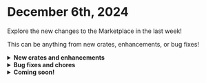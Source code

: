 # December 6th, 2024

Explore the new changes to the Marketplace in the last week!

This can be anything from new crates, enhancements, or bug fixes!

<details>

<summary><strong>New crates and enhancements</strong></summary>

* **Refactor of the following crates:**
  * Identify Duo Users in Bypass Mode
  * Document Groups in ITG / Hudu
  * Billing Reporting
  * Notify on CA Policy Changes

</details>

<details>

<summary><strong>Bug fixes and chores</strong></summary>

* Fixed cloud only groups not being removed during offboarding when `ad_configuration` is set to "hybrid\_synced".
* Added check for Datto PSA to distinguish if input is a ticket number or an id. Updated deprecated task for Datto Autotask PSA list tickets.
* Fixed some erroneous jinja logic in ticket creation that was causing problems if certain configuration org variables were not defined.
* Fixed an issue in conditional logic that was causing issues with initial ticket update for Datto PSA in the offboarding crate.
* Added missing trigger on calendar permissions form.
* Added filter for `list_computers` action to optimize workflow execution speed in NAble run powershell workflow.

</details>

<details>

<summary><strong>Coming soon!</strong></summary>

* App Builder Apps
  * Operational Analytics Portal - aggregates data from various tools and outputs actionable insights for MSPs to further streamline operations.
  * Forms Portal - allows employees and clients to easily access the necessary Rewst forms based on granular permissions.
  * All-In-One Client Portal - The portal transforms service delivery by empowering clients to instantly self-serve common IT requests —not just submit tickets.
* Top 10 crates - Improving success rates and implementing Rewst Best Practice&#x20;
  * Alert when Mailbox Quota Full
  * Detailed MFA Reporting
  * Refactor of Change a Users Password form. (just needs QA)
  * Refactor of Identify DUO users in Bypass Mode. (just needs QA)

</details>

